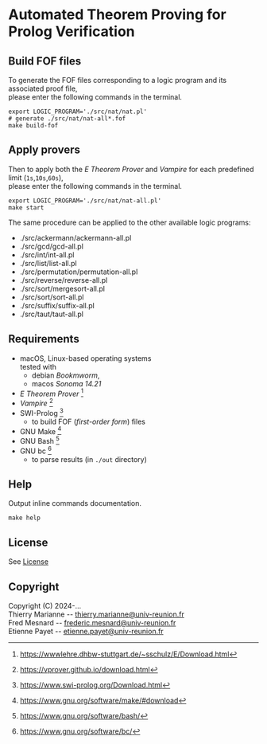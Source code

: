 # Automated Theorem Proving for Prolog Verification

## Build FOF files

To generate the FOF files corresponding to a logic program and its associated proof file,  
please enter the following commands in the terminal.

```shell
export LOGIC_PROGRAM='./src/nat/nat.pl'
# generate ./src/nat/nat-all*.fof
make build-fof 
```

## Apply provers

Then to apply both the *E Theorem Prover* and *Vampire* for each predefined limit (`1s`,`10s`,`60s`),  
please enter the following commands in the terminal.

```shell
export LOGIC_PROGRAM='./src/nat/nat-all.pl'
make start
```

The same procedure can be applied to the other available logic programs:
- ./src/ackermann/ackermann-all.pl
- ./src/gcd/gcd-all.pl
- ./src/int/int-all.pl
- ./src/list/list-all.pl
- ./src/permutation/permutation-all.pl
- ./src/reverse/reverse-all.pl
- ./src/sort/mergesort-all.pl
- ./src/sort/sort-all.pl
- ./src/suffix/suffix-all.pl
- ./src/taut/taut-all.pl

## Requirements

- macOS, Linux-based operating systems  
  tested with
    - debian *Bookmworm*,
    - macos *Sonoma 14.21*
- *E Theorem Prover* [^1]
- *Vampire* [^2]
- SWI-Prolog [^3]
    - to build FOF (*first-order form*) files
- GNU Make [^4]
- GNU Bash [^5]
- GNU bc [^6]
    - to parse results (in `./out` directory)

## Help

Output inline commands documentation.

```shell
make help
```

## License

See [License](./COPYING)

## Copyright

Copyright (C) 2024-...  
Thierry Marianne -- thierry.marianne@univ-reunion.fr  
Fred Mesnard -- frederic.mesnard@univ-reunion.fr  
Etienne Payet -- etienne.payet@univ-reunion.fr  

[^1]: https://wwwlehre.dhbw-stuttgart.de/~sschulz/E/Download.html
[^2]: https://vprover.github.io/download.html
[^3]: https://www.swi-prolog.org/Download.html
[^4]: https://www.gnu.org/software/make/#download
[^5]: https://www.gnu.org/software/bash/
[^6]: https://www.gnu.org/software/bc/
